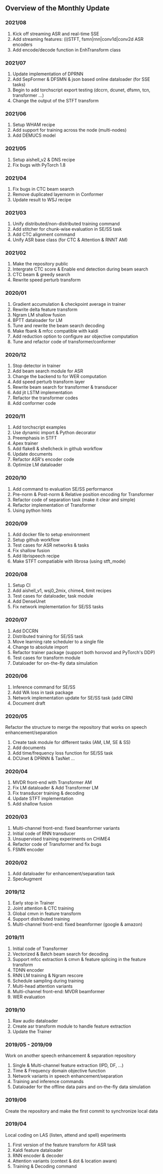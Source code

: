 ## Overview of the Monthly Update

### 2021/08

1. Kick off streaming ASR and real-time SSE
2. Add streaming features: (i)STFT, fsmn|rnn|conv1d|conv2d ASR encoders
3. Add encode/decode function in EnhTransform class

### 2021/07

1. Update implementation of DPRNN
2. Add SepFormer & DFSMN & json based online dataloader (for SSE tasks)
3. Begin to add torchscript export testing (dccrn, dcunet, dfsmn, tcn, transformer ...)
4. Change the output of the STFT transform

### 2021/06

1. Setup WHAM recipe
2. Add support for training across the node (multi-nodes)
3. Add DEMUCS model

### 2021/05

1. Setup aishell_v2 & DNS recipe
2. Fix bugs with PyTorch 1.8

### 2021/04

1. Fix bugs in CTC beam search
2. Remove duplicated layernorm in Conformer
3. Update result to WSJ recipe

### 2021/03

1. Unify distributed/non-distributed training command
2. Add stitcher for chunk-wise evaluation in SE/SS task
3. Add CTC alignment command
4. Unify ASR base class (for CTC & Attention & RNNT AM)

### 2021/02

1. Make the repository public
2. Intergrate CTC score & Enable end detection during beam search
3. CTC beam & greedy search
4. Rewrite speed perturb transform

### 2020/01

1. Gradient accumulation & checkpoint average in trainer
2. Rewrite delta feature transform
3. Ngram LM shallow fusion
4. BPTT dataloader for LM
5. Tune and rewrite the beam search decoding
6. Make fbank & mfcc compatible with kaldi
7. Add reduction option to configure asr objective computation
8. Tune and refactor code of transformer/conformer

### 2020/12

1. Stop detector in trainer
2. Add beam search module for ASR
3. Change the backend to for WER computation
4. Add speed perturb transform layer
5. Rewrite beam search for transformer & transducer
6. Add jit LSTM implementation
7. Refactor the transformer codes
8. Add conformer code

### 2020/11

1. Add torchscript examples
2. Use dynamic import & Python decorator
3. Preemphasis in STFT
4. Apex trainer
5. Add flake8 & shellcheck in github workflow
6. Update documents
7. Refactor ASR's encoder code
8. Optimize LM dataloader

### 2020/10

1. Add command to evaluation SE/SS performance
2. Pre-norm & Post-norm & Relative position encoding for Transformer
3. Refactor code of separation task (make it clear and simple)
4. Refactor implementation of Transformer
5. Using python hints

### 2020/09

1. Add docker file to setup environment
2. Setup github workflow
3. Test cases for ASR networks & tasks
4. Fix shallow fusion
5. Add librispeech recipe
6. Make STFT compatiable with librosa (using stft_mode)

### 2020/08

1. Setup CI
2. Add aishell_v1, wsj0_2mix, chime4, timit recipes
3. Test cases for dataloader, task module
4. Add DenseUnet
5. Fix network implementation for SE/SS tasks

### 2020/07

1. Add DCCRN
2. Distributed training for SE/SS task
3. Move learning rate scheduler to a single file
4. Change to absolute import
5. Refactor trainer package (support both horovod and PyTorch's DDP)
6. Test cases for transform module
7. Dataloader for on-the-fly data simulation

### 2020/06

1. Inference command for SE/SS
2. Add WA loss in task package
3. Network implementation update for SE/SS task (add CRN)
4. Document draft

### 2020/05

Refactor the structure to merge the repository that works on speech enhancement/separation

1. Create task module for different tasks (AM, LM, SE & SS)
2. Add documents
3. Add time/frequency loss function for SE/SS task
4. DCUnet & DPRNN & TasNet ...

### 2020/04

1. MVDR front-end with Transformer AM
2. Fix LM dataloader & Add Transformer LM
3. Fix transducer training & decoding
4. Update STFT implementation
5. Add shallow fusion

### 2020/03

1. Multi-channel front-end: fixed beamformer variants
2. Initial code of RNN transducer
3. Unsupervised training experiments on CHiME4
4. Refactor code of Transformer and fix bugs
5. FSMN encoder

### 2020/02

1. Add dataloader for enhancement/separation task
2. SpecAugment

### 2019/12

1. Early stop in Trainer
2. Joint attention & CTC training
3. Global cmvn in feature transform
4. Support distributed training
5. Multi-channel front-end: fixed beamformer (google & amazon)

### 2019/11

1. Initial code of Transformer
2. Vectorized & Batch beam search for decoding
3. Support mfcc extraction & cmvn & feature splicing in the feature transform
4. TDNN encoder
5. RNN LM training & Ngram rescore
6. Schedule sampling during training
7. Multi-head attention variants
8. Multi-channel front-end: MVDR beamformer
9. WER evaluation

### 2019/10

1. Raw audio dataloader
2. Create asr transform module to handle feature extraction
3. Update the Trainer

### 2019/05 - 2019/09

Work on another speech enhancement & separation repository

1. Single & Multi-channel feature extraction (IPD, DF, ...)
2. Time & Frequency domain objective function
3. Network variants in speech enhancement/separation
4. Training and inference commands
5. Dataloader for the offline data pairs and on-the-fly data simulation

### 2019/06

Create the repository and make the first commit to synchronize local data

### 2019/04

Local coding on LAS (listen, attend and spell) experiments

1. First version of the feature transform for ASR task
2. Kaldi feature dataloader
3. RNN encoder & decoder
4. Attention variants (context & dot & location aware)
5. Training & Decoding command
